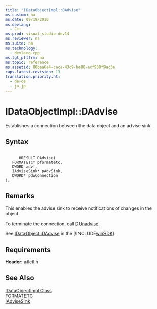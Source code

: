 ```yaml
---
title: "IDataObjectImpl::DAdvise"
ms.custom: na
ms.date: 09/19/2016
ms.devlang: 
  - C++
ms.prod: visual-studio-dev14
ms.reviewer: na
ms.suite: na
ms.technology: 
  - devlang-cpp
ms.tgt_pltfrm: na
ms.topic: reference
ms.assetid: 80baa6e4-caca-43c9-be80-acf938f9ac3e
caps.latest.revision: 13
translation.priority.ht: 
  - de-de
  - ja-jp
---
```

# IDataObjectImpl::DAdvise
Establishes a connection between the data object and an advise sink.  
  
## Syntax  
  
```  
  
      HRESULT DAdvise(  
   FORMATETC* pformatetc,  
   DWORD advf,  
   IAdviseSink* pAdvSink,  
   DWORD* pdwConnection   
);  
```  
  
## Remarks  
 This enables the advise sink to receive notifications of changes in the object.  
  
 To terminate the connection, call [DUnadvise](../vs140/IDataObjectImpl--DUnadvise.md).  
  
 See [IDataObject::DAdvise](http://msdn.microsoft.com/library/windows/desktop/ms692579) in the [!INCLUDE[winSDK](../vs140/includes/winSDK_md.md)].  
  
## Requirements  
 **Header:** atlctl.h  
  
## See Also  
 [IDataObjectImpl Class](../vs140/IDataObjectImpl-Class.md)   
 [FORMATETC](http://msdn.microsoft.com/library/windows/desktop/ms682177)   
 [IAdviseSink](http://msdn.microsoft.com/library/windows/desktop/ms692513)